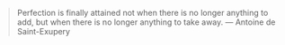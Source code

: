 
> Perfection is finally attained not when there is no longer anything to add, but when there is no longer anything to take away. — Antoine de Saint-Exupery
